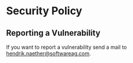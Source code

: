 # Security Policy

## Reporting a Vulnerability

If you want to report a vulnerability send a mail to hendrik.naether@softwareag.com.
